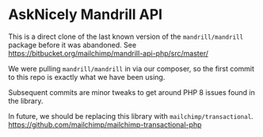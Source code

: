 # AskNicely Mandrill API

This is a direct clone of the last known version of the `mandrill/mandrill` package before it was abandoned. See https://bitbucket.org/mailchimp/mandrill-api-php/src/master/

We were pulling `mandrill/mandrill` in via our composer, so the first commit to this repo is exactly what we have been using.

Subsequent commits are minor tweaks to get around PHP 8 issues found in the library.

In future, we should be replacing this library with `mailchimp/transactional`. https://github.com/mailchimp/mailchimp-transactional-php